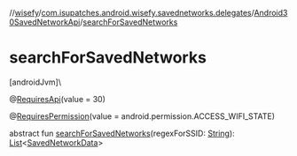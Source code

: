 //[wisefy](../../../index.md)/[com.isupatches.android.wisefy.savednetworks.delegates](../index.md)/[Android30SavedNetworkApi](index.md)/[searchForSavedNetworks](search-for-saved-networks.md)

# searchForSavedNetworks

[androidJvm]\

@[RequiresApi](https://developer.android.com/reference/kotlin/androidx/annotation/RequiresApi.html)(value = 30)

@[RequiresPermission](https://developer.android.com/reference/kotlin/androidx/annotation/RequiresPermission.html)(value = android.permission.ACCESS_WIFI_STATE)

abstract fun [searchForSavedNetworks](search-for-saved-networks.md)(regexForSSID: [String](https://kotlinlang.org/api/latest/jvm/stdlib/kotlin/-string/index.html)): [List](https://kotlinlang.org/api/latest/jvm/stdlib/kotlin.collections/-list/index.html)<[SavedNetworkData](../../com.isupatches.android.wisefy.savednetworks.entities/-saved-network-data/index.md)>

